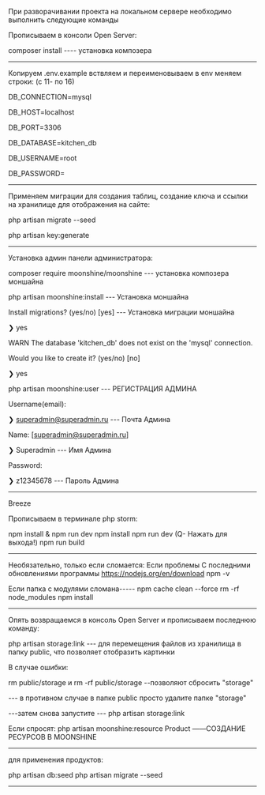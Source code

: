 При разворачивании проекта на локальном сервере необходимо выполнить следующие команды

Прописываем в консоли  Open Server:

composer install ---- установка композера 

____
Копируем .env.example вствляем и переименовываем в env меняем строки:
(с 11- по 16)  

DB_CONNECTION=mysql 

DB_HOST=localhost 

DB_PORT=3306 

DB_DATABASE=kitchen_db 

DB_USERNAME=root 

DB_PASSWORD= 

____
Применяем миграции для создания таблиц, создание ключа и ссылки на хранилище  для отображения на сайте:

<!-- php artisan migrate  -->
php artisan migrate --seed

php artisan key:generate 
____
Установка админ панели администратора:

composer require moonshine/moonshine --- установка композера моншайна

php artisan moonshine:install --- Установка моншайна

Install migrations? (yes/no) [yes]  --- Установка миграции моншайна

❯ yes

WARN  The database 'kitchen_db' does not exist on the 'mysql' connection.

Would you like to create it? (yes/no) [no]

❯ yes

php artisan moonshine:user --- РЕГИСТРАЦИЯ АДМИНА

Username(email):

❯ superadmin@superadmin.ru --- Почта Админа

Name: [superadmin@superadmin.ru]

❯ Superadmin --- Имя Админа

Password:

❯ z12345678 --- Пароль Админа
__________________________________________________________________

Breeze

<!-- При первичной установке:
composer require laravel/breeze --dev
php artisan breeze:install -->
 
<!-- php artisan migrate -->

Прописываем в терминале php storm:  

npm install & npm run dev
npm install
npm run dev  (Q- Нажать для выхода!)
npm run build
____________________________________________________________________


Необязательно, только если сломается:
Если проблемы С последними обновлениями программы
https://nodejs.org/en/download
npm -v

Если папка с модулями сломана-----
npm cache clean --force
rm -rf node_modules
npm install

__________________________________________________________________

Опять возвращаемся в консоль Open Server и прописываем последнюю команду:

php artisan storage:link --- для перемещения файлов из хранилища в папку public, что позволяет отобразить картинки


В случае ошибки:

rm public/storage  и  rm -rf public/storage  --позволяют сбросить "storage" 

--- в противном случае в папке public просто удалите папке "storage"

---затем снова запустите --- php artisan storage:link


 Если спросят:
php artisan moonshine:resource Product  ——СОЗДАНИЕ РЕСУРСОВ В MOONSHINE
__________________________________________________________________
для применения продуктов:

php artisan db:seed
php artisan migrate --seed
__________________________________________________________________
